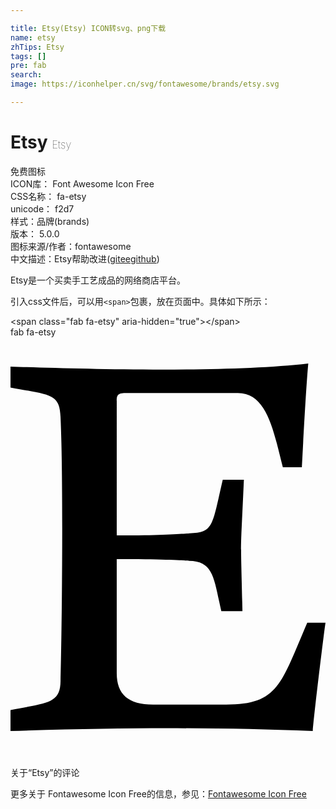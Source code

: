 ```yaml
---

title: Etsy(Etsy) ICON转svg、png下载
name: etsy
zhTips: Etsy
tags: []
pre: fab
search: 
image: https://iconhelper.cn/svg/fontawesome/brands/etsy.svg

---
```


# Etsy  <small style="font-size: 60%;font-weight: 100">Etsy</small>


<div class="detail-page">
<p>
<span><span class="badge-success badge">免费图标</span> </span>
<br/>
<span>
ICON库：
<span class="badge-secondary badge">Font Awesome Icon Free</span> 
</span>
<br/>
<span>
CSS名称：
<span class="badge-secondary badge">fa-etsy</span> 
</span>
<br/>
<span>
unicode：
<span class="badge-secondary badge">f2d7</span> 
<copy-btn content='f2d7' btn-title=""></copy-btn>
<copy-btn :content='String.fromCodePoint(parseInt("f2d7", 16))' btn-title="复制U"></copy-btn>
</span><br/><span>样式：<span class="badge-light badge">品牌(brands)</span></span>
<br/>
<span>
版本：
<span class="badge-secondary badge">5.0.0</span> 
</span>
<br/>
<span>图标来源/作者：<span class="badge-light badge">fontawesome</span></span> 
<br/>
<span class="zh-detail">中文描述：<span class="badge-primary badge">Etsy</span><span class="help-link"><span>帮助改进</span>(<a href="https://gitee.com/liuwave/icon-helper/edit/master/json/fontawesome/brands/etsy.json" target="_blank" rel="noopener noreferrer">gitee</a><a href="https://github.com/liuwave/icon-helper/edit/master/json/fontawesome/brands/etsy.json" target="_blank" rel="noopener noreferrer">github</a></span>)</span><br/>
</p>
</div><div class="description description alert alert-light">Etsy是一个买卖手工艺成品的网络商店平台。</div>
<div class="alert alert-dark">
  <i class="fab fa-etsy fa-xs"></i>
  <i class="fab fa-etsy fa-sm"></i>
  <i class="fab fa-etsy fa-lg"></i>
  <i class="fab fa-etsy fa-2x"></i>
  <i class="fab fa-etsy fa-3x"></i>
  <i class="fab fa-etsy fa-5x"></i>
  <i class="fab fa-etsy fa-7x"></i>
</div>
<div>
  <p>引入css文件后，可以用<code>&lt;span&gt;</code>包裹，放在页面中。具体如下所示：    
  </p>
  <div class="alert alert-primary" style="font-size: 14px">
    &lt;span class="fab fa-etsy" aria-hidden="true"&gt;&lt;/span&gt;
    <copy-btn content='<span class="fab fa-etsy" aria-hidden="true"></span>'></copy-btn>
  </div>
  <div class="alert alert-secondary">
    <i class="fab fa-etsy"
    style="font-size: 24px"
    aria-hidden="true"></i> fab fa-etsy
    <copy-btn content="fab fa-etsy" btn-title="复制图标名称"></copy-btn>
  </div>
</div>
<div id="svg" class="svg-wrap">
<svg xmlns="http://www.w3.org/2000/svg" viewBox="0 0 384 512"><path d="M384 348c-1.75 10.75-13.75 110-15.5 132-117.879-4.299-219.895-4.743-368.5 0v-25.5c45.457-8.948 60.627-8.019 61-35.25 1.793-72.322 3.524-244.143 0-322-1.029-28.46-12.13-26.765-61-36v-25.5c73.886 2.358 255.933 8.551 362.999-3.75-3.5 38.25-7.75 126.5-7.75 126.5H332C320.947 115.665 313.241 68 277.25 68h-137c-10.25 0-10.75 3.5-10.75 9.75V241.5c58 .5 88.5-2.5 88.5-2.5 29.77-.951 27.56-8.502 40.75-65.251h25.75c-4.407 101.351-3.91 61.829-1.75 160.25H257c-9.155-40.086-9.065-61.045-39.501-61.5 0 0-21.5-2-88-2v139c0 26 14.25 38.25 44.25 38.25H263c63.636 0 66.564-24.996 98.751-99.75H384z"/></svg>
</div>
<detail full-name='fa-etsy'></detail>

<Vssue title="关于“Etsy”的评论" >关于“Etsy”的评论</Vssue>
    
<div><p>更多关于  Fontawesome Icon Free的信息，参见：<a target="_blank" href="https://iconhelper.cn/fontawesome.html">Fontawesome Icon Free</a>
</p></div>
